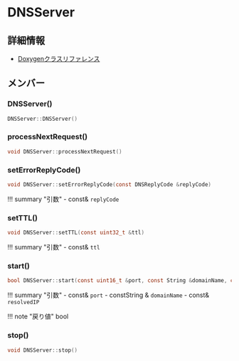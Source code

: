 # DNSServer



## 詳細情報

- [Doxygenクラスリファレンス](https://lang-ship.com/reference/ESP32/1.0.2/class_d_n_s_server.html)

## メンバー

### DNSServer()



```c
DNSServer::DNSServer()
```



### processNextRequest()



```c
void DNSServer::processNextRequest()
```



### setErrorReplyCode()



```c
void DNSServer::setErrorReplyCode(const DNSReplyCode &replyCode)
```

!!! summary "引数"
	- const& `replyCode` 



### setTTL()



```c
void DNSServer::setTTL(const uint32_t &ttl)
```

!!! summary "引数"
	- const& `ttl` 



### start()



```c
bool DNSServer::start(const uint16_t &port, const String &domainName, const IPAddress &resolvedIP)
```

!!! summary "引数"
	- const& `port` 
	- constString & `domainName` 
	- const& `resolvedIP` 

!!! note "戻り値"
	bool



### stop()



```c
void DNSServer::stop()
```



